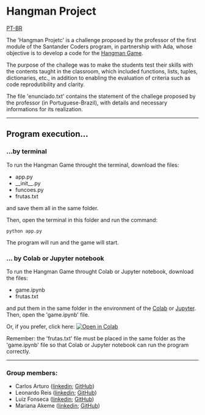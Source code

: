 # Hangman Project

[PT-BR](https://github.com/Luizfelz/forca-desafio-santander-coders)

The 'Hangman Projetc' is a challenge proposed by the professor of the first module of the Santander Coders program, in partnership with Ada, whose objective is to develop a code for the [Hangman Game](<https://en.wikipedia.org/wiki/Hangman_(game)>).

The purpose of the challege was to make the students test their skills with the contents taught in the classroom, which included functions, lists, tuples, dictionaries, etc., in addition to enabling the evaluation of criteria such as code reprodutibility and clarity.

The file 'enunciado.txt' contains the statement of the challege proposed by the professor (in Portuguese-Brazil), with details and necessary informations for its realization.

---

## Program execution...

### ...by terminal

To run the Hangman Game throught the terminal, download the files:

- app.py
- \_\_init\_\_.py
- funcoes.py
- frutas.txt

and save them all in the same folder.

Then, open the terminal in this folder and run the command:

```
python app.py
```

The program will run and the game will start.

### ... by Colab or Jupyter notebook

To run the Hangman Game throught Colab or Jupyter notebook, download the files:

- game.ipynb
- frutas.txt

and put them in the same folder in the environment of the [Colab](https://colab.research.google.com/?utm_source=scs-index) or [Jupyter](https://jupyter.org/try-jupyter/retro/notebooks/?path=notebooks/Intro.ipynb). Then, open the 'game.ipynb' file.

Or, if you prefer, click here: [![Open in Colab](https://colab.research.google.com/assets/colab-badge.svg)](https://colab.research.google.com/github/Luizfelz/forca-desafio-santander-coders/blob/main/game.ipynb)

Remember: the 'frutas.txt' file must be placed in the same folder as the 'game.ipynb' file so that Colab or Jupyter notebook can run the program correctly.

---

### Group members:

- Carlos Arturo ([linkedin](https://www.linkedin.com/in/carlos-arturo-sued-barbosa-47773827/); [GitHub]())
- Leonardo Reis ([linkedin](https://www.linkedin.com/in/leonardoreismanhaes/); [GitHub]())
- Luiz Fonseca ([linkedin](https://www.linkedin.com/in/luizfsf/); [GitHub](https://github.com/Luizfelz))
- Mariana Akeme ([linkedin](); [GitHub]())
